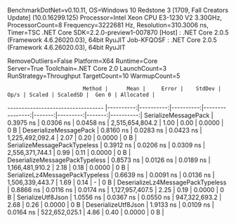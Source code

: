
BenchmarkDotNet=v0.10.11, OS=Windows 10 Redstone 3 [1709, Fall Creators Update] (10.0.16299.125)
Processor=Intel Xeon CPU E3-1230 V2 3.30GHz, ProcessorCount=8
Frequency=3222681 Hz, Resolution=310.3006 ns, Timer=TSC
.NET Core SDK=2.2.0-preview1-007870
  [Host]     : .NET Core 2.0.5 (Framework 4.6.26020.03), 64bit RyuJIT
  Job-KFQOSF : .NET Core 2.0.5 (Framework 4.6.26020.03), 64bit RyuJIT

RemoveOutliers=False  Platform=X64  Runtime=Core  
Server=True  Toolchain=.NET Core 2.0  LaunchCount=3  
RunStrategy=Throughput  TargetCount=10  WarmupCount=5  

                            Method |      Mean |     Error |    StdDev |            Op/s | Scaled | ScaledSD |  Gen 0 | Allocated |
---------------------------------- |----------:|----------:|----------:|----------------:|-------:|---------:|-------:|----------:|
              SerializeMessagePack | 0.3975 ns | 0.0306 ns | 0.0458 ns | 2,515,654,804.2 |   1.00 |     0.00 | 0.0000 |       0 B |
            DeserializeMessagePack | 0.8160 ns | 0.0283 ns | 0.0423 ns | 1,225,492,092.4 |   2.07 |     0.20 | 0.0000 |       0 B |
      SerializeMessagePackTypeless | 0.3912 ns | 0.0206 ns | 0.0309 ns | 2,556,371,744.1 |   0.99 |     0.11 | 0.0000 |       0 B |
    DeserializeMessagePackTypeless | 0.8573 ns | 0.0126 ns | 0.0189 ns | 1,166,481,910.2 |   2.18 |     0.18 | 0.0000 |       0 B |
   SerializeLz4MessagePackTypeless | 0.6639 ns | 0.0091 ns | 0.0136 ns | 1,506,339,443.7 |   1.69 |     0.14 |      - |       0 B |
 DeserializeLz4MessagePackTypeless | 0.8866 ns | 0.0116 ns | 0.0174 ns | 1,127,957,407.5 |   2.25 |     0.19 | 0.0000 |       0 B |
                 SerializeUtf8Json | 1.0556 ns | 0.0367 ns | 0.0550 ns |   947,322,693.2 |   2.68 |     0.26 | 0.0000 |       0 B |
               DeserializeUtf8Json | 1.9133 ns | 0.0109 ns | 0.0164 ns |   522,652,025.1 |   4.86 |     0.40 | 0.0000 |       0 B |
